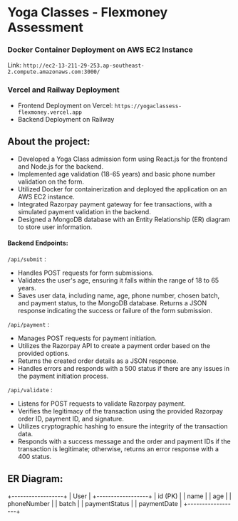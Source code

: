 
# Yoga Classes - Flexmoney Assessment

### Docker Container Deployment on AWS EC2 Instance
Link: `http://ec2-13-211-29-253.ap-southeast-2.compute.amazonaws.com:3000/`

### Vercel and Railway Deployment
- Frontend Deployment on Vercel: `https://yogaclassess-flexmoney.vercel.app`
- Backend Deployment on Railway

## About the project:
- Developed a Yoga Class admission form using React.js for the frontend and Node.js for the backend.
- Implemented age validation (18-65 years) and basic phone number validation on the form.
- Utilized Docker for containerization and deployed the application on an AWS EC2 instance.
- Integrated Razorpay payment gateway for fee transactions, with a simulated payment validation in the backend.
- Designed a MongoDB database with an Entity Relationship (ER) diagram to store user information.

#### Backend Endpoints:
`/api/submit` :
- Handles POST requests for form submissions.
- Validates the user's age, ensuring it falls within the range of 18 to 65 years.
- Saves user data, including name, age, phone number, chosen batch, and payment status, to the MongoDB database.
Returns a JSON response indicating the success or failure of the form submission.

`/api/payment` :
- Manages POST requests for payment initiation.
- Utilizes the Razorpay API to create a payment order based on the provided options.
- Returns the created order details as a JSON response.
- Handles errors and responds with a 500 status if there are any issues in the payment initiation process.

`/api/validate` :
- Listens for POST requests to validate Razorpay payment.
- Verifies the legitimacy of the transaction using the provided Razorpay order ID, payment ID, and signature.
- Utilizes cryptographic hashing to ensure the integrity of the transaction data.
- Responds with a success message and the order and payment IDs if the transaction is legitimate; otherwise, returns an error response with a 400 status.

## ER Diagram:

+------------------+
|      User        |
+------------------+
| id (PK)          |
| name             |
| age              |
| phoneNumber      |
| batch            |
| paymentStatus    |
| paymentDate      |
+------------------+



